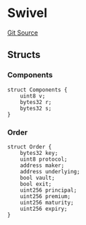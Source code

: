 # Swivel
[Git Source](https://github.com/Swivel-Finance/illuminate/blob/7162e4822e4bbebd99b67c43e703ecedf92a2138/src/lib/Swivel.sol)


## Structs
### Components

```solidity
struct Components {
    uint8 v;
    bytes32 r;
    bytes32 s;
}
```

### Order

```solidity
struct Order {
    bytes32 key;
    uint8 protocol;
    address maker;
    address underlying;
    bool vault;
    bool exit;
    uint256 principal;
    uint256 premium;
    uint256 maturity;
    uint256 expiry;
}
```


